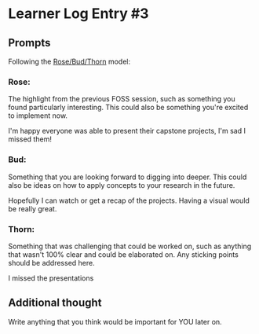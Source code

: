 # Learner Log Entry #3 

## Prompts
Following the [Rose/Bud/Thorn](https://www.panoramaed.com/blog/rose-bud-thorn-activity-and-worksheet#:~:text=%22Rose%2C%20Bud%2C%20Thorn%22%20is%20a%20mindful%20design%2D,day%2C%20week%2C%20or%20month.) model:

### Rose:
The highlight from the previous FOSS session, such as something you found particularly interesting. This could also be something you're excited to implement now.

I'm happy everyone was able to present their capstone projects, I'm sad I missed them!

### Bud: 
Something that you are looking forward to digging into deeper. This could also be ideas on how to apply concepts to your research in the future. 

Hopefully I can watch or get a recap of the projects. Having a visual would be really great.

### Thorn: 
Something that was challenging that could be worked on, such as anything that wasn't 100% clear and could be elaborated on. Any sticking points should be addressed here. 

I missed the presentations

## Additional thought
Write anything that you think would be important for YOU later on.

